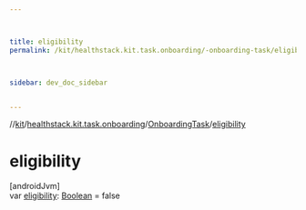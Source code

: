 ```yaml
---



title: eligibility
permalink: /kit/healthstack.kit.task.onboarding/-onboarding-task/eligibility.html



sidebar: dev_doc_sidebar


---
```




//[kit](/kit.html)/[healthstack.kit.task.onboarding](../index.html)/[OnboardingTask](index.html)/[eligibility](eligibility.html)



# eligibility



[androidJvm]\
var [eligibility](eligibility.html): [Boolean](https://kotlinlang.org/api/latest/jvm/stdlib/kotlin/-boolean/index.html) = false






